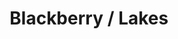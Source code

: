 ---
ee_id: '4116'
site: '1'
type: '2'
url: 2013-087-blackberry-lakes
title: Blackberry / Lakes
year: '2013'
display_year: '2013'
medium: 1920x1080 H.264/MPEG-4 Part 10 looped digital file (from ​lossless ​Quicktime
  Animation master), media player, 70” flatscreen, armature, various cables
dims: 79 x 36.5 x 11 inches
pitch: Rando image w/ lake effect ;-)
ps:
live_url:
related:
youtube:
related_code:
imgs: blackberry-lakes-2013-187-install-Heart-01-database-SM.jpg
subheading:
download:
add_credit:
add_credits:
commission:
layout: things-i-made
---